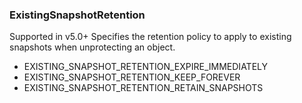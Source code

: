 ### ExistingSnapshotRetention
Supported in v5.0+
  Specifies the retention policy to apply to existing snapshots when unprotecting an object.

- EXISTING_SNAPSHOT_RETENTION_EXPIRE_IMMEDIATELY
- EXISTING_SNAPSHOT_RETENTION_KEEP_FOREVER
- EXISTING_SNAPSHOT_RETENTION_RETAIN_SNAPSHOTS
